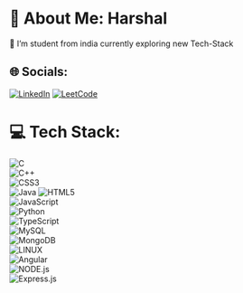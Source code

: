 # 💫 About Me: Harshal
🌱 I’m student from india currently exploring new Tech-Stack <br>


## 🌐 Socials:
[![LinkedIn](https://img.shields.io/badge/LinkedIn-%230077B5.svg?logo=linkedin&logoColor=white)](https://linkedin.com/in/harshal-patil) 
[![LeetCode](https://img.shields.io/badge/LeetCode-000000?style=flat&logo=LeetCode&logoColor=#d16c06)](https://leetcode.com/harshal_patil_173/)

# 💻 Tech Stack:
![C](https://img.shields.io/badge/c-%2300599C.svg?style=flat&logo=c&logoColor=white) <br> ![C++](https://img.shields.io/badge/c++-%2300599C.svg?style=flat&logo=c%2B%2B&logoColor=white) <br> ![CSS3](https://img.shields.io/badge/css3-%231572B6.svg?style=flat&logo=css3&logoColor=white) <br> ![Java](https://img.shields.io/badge/java-%23ED8B00.svg?style=flat&logo=java&logoColor=white) ![HTML5](https://img.shields.io/badge/html5-%23E34F26.svg?style=flat&logo=html5&logoColor=white) <br> ![JavaScript](https://img.shields.io/badge/javascript-%23323330.svg?style=flat&logo=javascript&logoColor=%23F7DF1E) <br> ![Python](https://img.shields.io/badge/python-3670A0?style=flat&logo=python&logoColor=ffdd54) <br> ![TypeScript](https://shields.io/badge/TypeScript-3178C6?logo=TypeScript&logoColor=FFF&style=flat-square) <br> ![MySQL](https://img.shields.io/badge/mysql-%2300f.svg?style=flat&logo=mysql&logoColor=white) <br> ![MongoDB](https://img.shields.io/badge/MongoDB-%234ea94b.svg?style=flat&logo=mongodb&logoColor=white) <br> ![LINUX](https://img.shields.io/badge/Linux-FCC624?style=flat&logo=linux&logoColor=black) <br> ![Angular](https://img.shields.io/badge/Angular-DD0031?style=flat&logo=angular&logoColor=white) <br> ![NODE.js](https://img.shields.io/badge/Node.js-43853D?style=flat&logo=node.js&logoColor=white) <br> ![Express.js](https://img.shields.io/badge/Express.js-404D59?style=flat)
<!--# 📊 GitHub Stats:
![](https://github-readme-stats.vercel.app/api?username=harshal010710&theme=dark&hide_border=false&include_all_commits=true&count_private=true)<br/>
![](https://github-readme-streak-stats.herokuapp.com/?user=harshal010710&theme=dark&hide_border=false)<br/>
![](https://github-readme-stats.vercel.app/api/top-langs/?username=harshal010710&theme=dark&hide_border=false&include_all_commits=true&count_private=true&layout=compact)

---
[![](https://visitcount.itsvg.in/api?id=harshal010710&icon=0&color=1)](https://visitcount.itsvg.in) -->

<!-- Proudly created with GPRM ( https://gprm.itsvg.in ) -->
